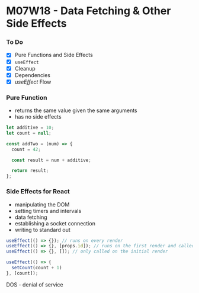 # M07W18 - Data Fetching & Other Side Effects

### To Do
- [x] Pure Functions and Side Effects
- [x] `useEffect`
- [x] Cleanup
- [x] Dependencies
- [x] _useEffect_ Flow

### Pure Function
* returns the same value given the same arguments
* has no side effects

```js
let additive = 10;
let count = null;

const addTwo = (num) => {
  count = 42;

  const result = num + additive;

  return result;
};
```

### Side Effects for React
* manipulating the DOM
* setting timers and intervals
* data fetching
* establishing a socket connection
* writing to standard out

```js
useEffect(() => {}); // runs on every render
useEffect(() => {}, [props.id]); // runs on the first render and called again if a value in the array changes
useEffect(() => {}, []); // only called on the initial render
```

```js
useEffect(() => {
  setCount(count + 1)
}, [count]);
```

DOS - denial of service



















